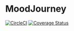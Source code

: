 # MoodJourney
[![CircleCI](https://circleci.com/gh/singularityhub/circle-ci.svg?style=svg)](https://app.circleci.com/pipelines/github/keyvanygh)
[![Coverage Status](https://coveralls.io/repos/github/keyvanygh/MoodJourney/badge.svg?branch=main)](https://coveralls.io/github/keyvanygh/MoodJourney?branch=main)
